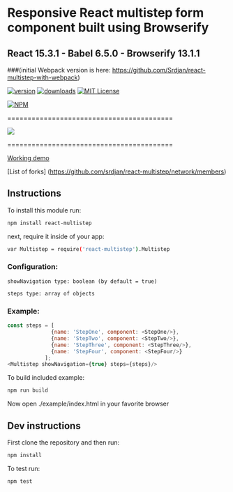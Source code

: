 # Responsive React multistep form component built using Browserify
## React 15.3.1 - Babel 6.5.0 - Browserify 13.1.1 

###(initial Webpack version is here: https://github.com/Srdjan/react-multistep-with-webpack)

[![version](https://img.shields.io/npm/v/npm-install-loader.svg)](http://npm.im/react-multistep)
[![downloads](https://img.shields.io/npm/dm/npm-install-loader.svg)](http://npm-stat.com/charts.html?package=react-multistep)
[![MIT License](https://img.shields.io/npm/l/npm-install-loader.svg)](http://opensource.org/licenses/MIT)

[![NPM](https://nodei.co/npm/react-multistep.png?downloads=true&stars=true)](https://nodei.co/rnpm/eact-multistep/)


=========================================

<img src="https://dl.dropboxusercontent.com/u/51491957/multistep-v2.1.1/react-multistep.png"/>

=========================================

[Working demo](https://dl.dropboxusercontent.com/u/51491957/multistep-v2.1.1/index.html)

[List of forks] 
(https://github.com/srdjan/react-multistep/network/members)

## Instructions

To install this module run:
```sh
npm install react-multistep
```
next, require it inside of your app:
```sh
var Multistep = require('react-multistep').Multistep
```
### Configuration:
```
showNavigation type: boolean (by default = true)
```
```
steps type: array of objects
```
### Example:
```javascript
const steps = [
              {name: 'StepOne', component: <StepOne/>},
              {name: 'StepTwo', component: <StepTwo/>},
              {name: 'StepThree', component: <StepThree/>},
              {name: 'StepFour', component: <StepFour/>}
            ];
<Multistep showNavigation={true} steps={steps}/>
```

To build included example:
```sh
npm run build
```
Now open ./example/index.html in your favorite browser


## Dev instructions

First clone the repository and then run:
```sh
npm install
```

To test run:
```sh
npm test
```
